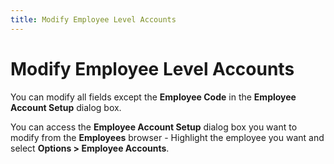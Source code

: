 ```yaml
---
title: Modify Employee Level Accounts
---
```


# Modify Employee Level Accounts


You can modify all fields except the **Employee Code** in the **Employee Account Setup** dialog box.


You can access the **Employee Account Setup** dialog box you want to modify from the **Employees** browser - Highlight the employee you want and select **Options &gt; Employee Accounts**.
